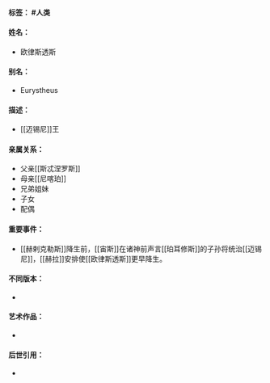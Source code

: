 #### 标签： #人类
#### 姓名：
- 欧律斯透斯
#### 别名：
- Eurystheus
#### 描述：
- [[迈锡尼]]王
#### 亲属关系：
- 父亲[[斯忒涅罗斯]]
- 母亲[[尼喀珀]]
- 兄弟姐妹
- 子女
- 配偶
#### 重要事件：
- [[赫剌克勒斯]]降生前，[[宙斯]]在诸神前声言[[珀耳修斯]]的子孙将统治[[迈锡尼]]，[[赫拉]]安排使[[欧律斯透斯]]更早降生。
#### 不同版本：
- 
#### 艺术作品：
- 
#### 后世引用：
- 